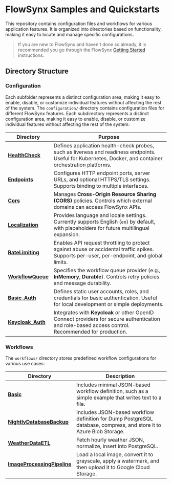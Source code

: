 # FlowSynx Samples and Quickstarts 
This repository contains configuration files and workflows for various application features. It is organized into directories based on functionality, making it easy to locate and manage specific configurations.

> If you are new to FlowSynx and haven't done so already, it is recommended you go through the FlowSynx [Getting Started](https://flowsynx.io/docs/getting-started) instructions.

## Directory Structure

### Configuration
Each subfolder represents a distinct configuration area, making it easy to enable, disable, or customize individual features without affecting the rest of the system. The `configuration/` directory contains configuration files for different FlowSynx features. Each subdirectory represents a distinct configuration area, making it easy to enable, disable, or customize individual features without affecting the rest of the system:

| Directory                                              | Purpose                                                                                                                                                  |
| --------------------------------------------------- | -------------------------------------------------------------------------------------------------------------------------------------------------------- |
| [**HealthCheck**](/configuration/health-check/)     | Defines application health-check probes, such as liveness and readiness endpoints. Useful for Kubernetes, Docker, and container orchestration platforms. |
| [**Endpoints**](/configuration/endpoints/)          | Configures HTTP endpoint ports, server URLs, and optional HTTPS/TLS settings. Supports binding to multiple interfaces.                                   |
| [**Cors**](/configuration/cors/)                    | Manages **Cross-Origin Resource Sharing (CORS)** policies. Controls which external domains can access FlowSynx APIs.                                     |
| [**Localization**](/configuration/localization/)    | Provides language and locale settings. Currently supports English (`en`) by default, with placeholders for future multilingual expansion.                |
| [**RateLimiting**](/configuration/rate-limiting/)   | Enables API request throttling to protect against abuse or accidental traffic spikes. Supports per-user, per-endpoint, and global limits.                |
| [**WorkflowQueue**](/configuration/workflow-queue/) | Specifies the workflow queue provider (e.g., **InMemory**, **Durable**). Controls retry policies and message durability.         |
| [**Basic\_Auth**](/configuration/basic-auth/)       | Defines static user accounts, roles, and credentials for basic authentication. Useful for local development or simple deployments.                       |
| [**Keycloak\_Auth**](/configuration/keycloak_auth/) | Integrates with **Keycloak** or other OpenID Connect providers for secure authentication and role-based access control. Recommended for production.      |

### Workflows
The `workflows/` directory stores predefined workflow configurations for various use cases:

| Directory   | Description                     |
|-------------|---------------------------------|
| [**Basic**](/workflows/basic/)  | Includes minimal JSON-based workflow definition, such as a simple example that writes text to a file. |
| [**NightlyDatabaseBackup**](/workflows/nightly-database-backup/)  | Includes JSON-based workflow definition for Dump PostgreSQL database, compress, and store it to Azure Blob Storage. |
| [**WeatherDataETL**](/workflows/weather-data-etl/)  | Fetch hourly weather JSON, normalize, insert into PostgreSQL. |
| [**ImageProcessingPipeline**](/workflows/image-processing/)  | Load a local image, convert it to grayscale, apply a watermark, and then upload it to Google Cloud Storage. |